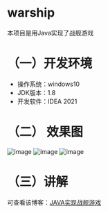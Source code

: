 # warship
本项目是用Java实现了战舰游戏

# （一）开发环境
- 操作系统：windows10
- JDK版本：1.8
- 开发软件：IDEA 2021

# （二） 效果图
![image](https://user-images.githubusercontent.com/63136514/149618801-0e6e6254-f382-410f-b959-63109a06a21e.png)
![image](https://user-images.githubusercontent.com/63136514/149618802-c4a8dfb6-e136-44e4-845a-d631feeddf09.png)
![image](https://user-images.githubusercontent.com/63136514/149618805-2cde514d-1be0-49f8-91bf-71b001fa63be.png)

# （三）讲解
可查看该博客：[JAVA实现战舰游戏](https://blog.csdn.net/weixin_44689154/article/details/97762400?spm=1001.2014.3001.5501)
